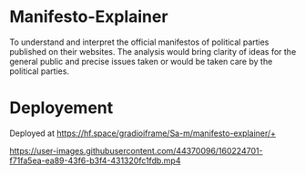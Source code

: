 # Manifesto-Explainer

To understand and interpret the official manifestos of political parties published on their websites. 
The analysis would bring clarity of ideas for the general public and precise issues taken or would be taken care  by the political parties.


# Deployement 
Deployed at https://hf.space/gradioiframe/Sa-m/manifesto-explainer/+



https://user-images.githubusercontent.com/44370096/160224701-f71fa5ea-ea89-43f6-b3f4-431320fc1fdb.mp4

